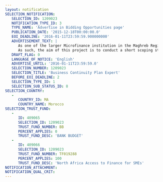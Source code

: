```yaml
---
layout: notification
SELECTION_NOTIFICATION: 
   SELECTION_ID: 1209023
   NOTIFICATION_TYPE_ID: 3
   TYPE_NAME: 'Advertise in Bidding Opportunities page'
   PUBLICATION_DATE: '2015-12-18T00:00:00.0'
   EOI_DEADLINE: '2016-01-11T23:59:59.900000000'
   ADVERTISEMENT_TEXT: |
      As one of the larger Microfinance institution in the Maghreb Region, the client seeks to protect itself from major risks affecting the interruption of its core business. It is likewise aware of the increased regulatory requirements requiring financial institutions to develop a Business Continuity Plan (BCP) that is operational, documented, consistent, timely and tested. 
      As such, the aim of this project is to conduct a short scoping study, review of whats already in place and been designed, identification of the gap and proposal of relevant solutions/activities/plans for maintaining business continuity in varying likely scenarios and training and support in implementation of the same. Therefore, a key objective for the assignment involves reviewing what is already in place and trying to build on this, and moving things forward to an operational level.
   DRAFT_FLAG: 0
   LANGUAGE_OF_NOTICE: 'English'
   ADVERTISE_UNTIL: '2016-01-11T23:59:59.0'
   SELECTION_NUMBER: 1209023
   SELECTION_TITLE: 'Business Continuity Plan Expert'
   BEFORE_EOI_DEADLINE: 2
   SELECTION_TYPE_ID: 1
   SELECTION_SUB_STATUS_ID: 8
SELECTION_COUNTRY: 
   - 
      COUNTRY_ID: MA
      COUNTRY_NAME: Morocco
SELECTION_TRUST_FUND: 
   - 
      ID: 409065
      SELECTION_ID: 1209023
      TRUST_FUND_NUMBER: BB
      PERCENT_APPLIES: 0
      TRUST_FUND_DESC: 'BANK BUDGET'
   - 
      ID: 409066
      SELECTION_ID: 1209023
      TRUST_FUND_NUMBER: TF019288
      PERCENT_APPLIES: 100
      TRUST_FUND_DESC: 'North Africa Access to Finance for SMEs'
NOTIFICATION_ATTACHMENT: 
NOTIFICATION_QUAL_CRIT: 
---
```

